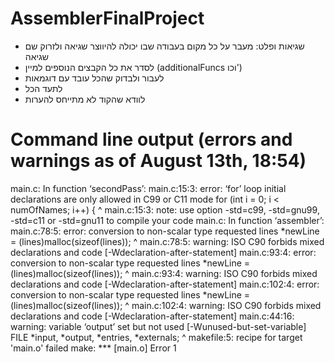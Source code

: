 # AssemblerFinalProject
- שגיאות ופלט: מעבר על כל מקום בעבודה שבו יכולה להיווצר שגיאה ולזרוק שם שגיאה
- לסדר את כל הקבצים הנוספים למיין (additionalFuncs וכו')
- לעבור ולבדוק שהכל עובד עם דוגמאות
- לתעד הכל
- לוודא שהקוד לא מתייחס להערות

# Command line output (errors and warnings as of August 13th, 18:54)
main.c: In function ‘secondPass’:
main.c:15:3: error: ‘for’ loop initial declarations are only allowed in C99 or C11 mode
   for (int i = 0; i < numOfNames; i++) {
   ^
main.c:15:3: note: use option -std=c99, -std=gnu99, -std=c11 or -std=gnu11 to compile your code
main.c: In function ‘assembler’:
main.c:78:5: error: conversion to non-scalar type requested
     lines *newLine = (lines)malloc(sizeof(lines));
     ^
main.c:78:5: warning: ISO C90 forbids mixed declarations and code [-Wdeclaration-after-statement]
main.c:93:4: error: conversion to non-scalar type requested
    lines *newLine = (lines)malloc(sizeof(lines));
    ^
main.c:93:4: warning: ISO C90 forbids mixed declarations and code [-Wdeclaration-after-statement]
main.c:102:4: error: conversion to non-scalar type requested
    lines *newLine = (lines)malloc(sizeof(lines));
    ^
main.c:102:4: warning: ISO C90 forbids mixed declarations and code [-Wdeclaration-after-statement]
main.c:44:16: warning: variable ‘output’ set but not used [-Wunused-but-set-variable]
  FILE *input, *output, *entries, *externals;
                ^
makefile:5: recipe for target 'main.o' failed
make: *** [main.o] Error 1
